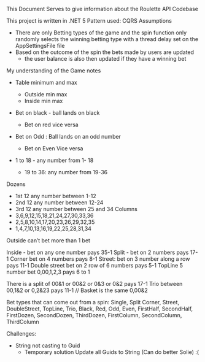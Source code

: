 This Document Serves to give information about the Roulette API Codebase

This project is written in .NET 5
Pattern used: CQRS
Assumptions
 - There are only Betting types of the game and the spin function only randomly selects the winning betting type with a thread delay set on      the AppSettingsFile file
 - Based on the outcome of the spin the bets made by users are updated
     - the user balance is also then updated if they have a winning bet

  My understanding of the Game notes

  
  - Table minimum and max
    - Outside min max
    - Inside min max

- Bet on black - ball lands on black
    - Bet on red vice versa

- Bet on Odd : Ball lands on an odd number
    - Bet on Even  Vice versa

- 1 to 18 - any number from 1- 18
    - 19 to 36: any number from 19-36

Dozens
- 1st 12 any number  between 1-12
- 2nd 12 any number between 12-24
- 3rd 12 any number between 25 and 34
Columns
- 3,6,9,12,15,18,21,24,27,30,33,36
- 2,5,8,10,14,17,20,23,26,29,32,35
- 1,4,7,10,13,16,19,22,25,28,31,34

Outside can’t bet more than 1 bet

Inside -  bet on any one number pays 35-1
Split - bet on 2 numbers pays 17-1
Corner bet on 4 numbers pays 8-1
Street: bet on 3 number along a row pays 11-1
Double street bet on 2 row of 6 numbers pays 5-1
TopLine 5 number bet 0,00,1,2,3 pays 6 to 1

There is a split of 00&1 or 00&2 or 0&3 or 0&2 pays 17-1
Trio between 00,1&2 or 0,2&23 pays 11-1 // Basket is the same 0,00&2

Bet types that can come out from a spin:
        Single,
        Split
        Corner,
        Street,
        DoubleStreet,
        TopLine,
        Trio,
        Black,
        Red,
        Odd,
        Even,
        FirstHalf,
        SecondHalf,
        FirstDozen,
        SecondDozen,
        ThirdDozen,
        FirstColumn,
        SecondColumn,
        ThirdColumn

Challenges:
- String not casting to Guid
    - Temporary solution Update all Guids to String (Can do better Solie) :(
    
